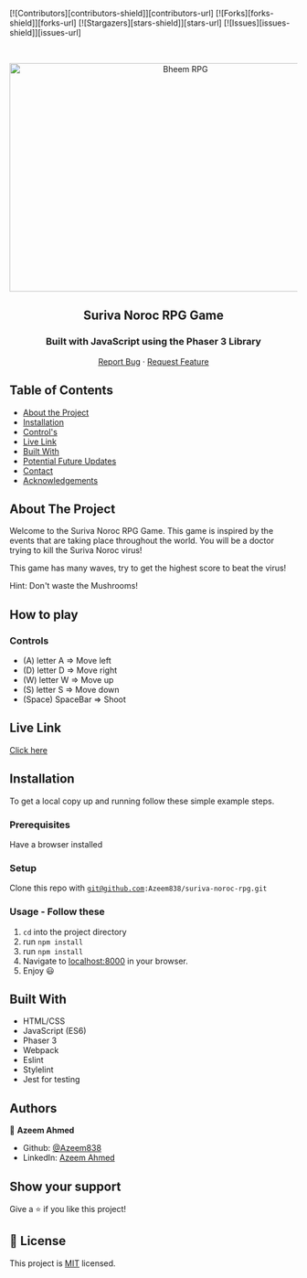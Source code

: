 [![Contributors][contributors-shield]][contributors-url]
[![Forks][forks-shield]][forks-url]
[![Stargazers][stars-shield]][stars-url]
[![Issues][issues-shield]][issues-url]

<!-- PROJECT LOGO -->

<br />
<p align="center">
  <a href="git@github.com:alishabab/bheem-rpg.git">
    <p align="center"> <img src="https://media.giphy.com/media/QuUKepaJc6Ho5ryIYh/giphy.gif" alt="Bheem RPG" width="600" height="400"> </p>
  </a>

  <h2 align="center">Suriva Noroc RPG Game</h2>
  <h3 align="center">Built with JavaScript using the Phaser 3 Library</h3>

  <p align="center">
    <a href="https://github.com/Azeem838/suriva-noroc-rpg/issues">Report Bug</a>
    · 
    <a href="https://github.com/Azeem838/suriva-noroc-rpg/issues">Request Feature</a>
  </p>
</p>

<!-- TABLE OF CONTENTS -->

## Table of Contents

- [About the Project](#about-the-project)
- [Installation](#installation)
- [Control's](#CONTROL'S)
- [Live Link](#Live-Link)
- [Built With](#built-with)
- [Potential Future Updates](#potential-future-updates)
- [Contact](#Authors)
- [Acknowledgements](#acknowledgements)

<!-- ABOUT THE PROJECT -->

## About The Project

Welcome to the Suriva Noroc RPG Game. This game is inspired by the events that are taking place throughout the world. You will be a doctor trying to kill the Suriva Noroc virus!

This game has many waves, try to get the highest score to beat the virus!

Hint: Don't waste the Mushrooms!

<!-- CONTROL'S -->

## How to play

### Controls

- (A) letter A => Move left
- (D) letter D => Move right
- (W) letter W => Move up
- (S) letter S => Move down
- (Space) SpaceBar => Shoot

<!-- Live Link  -->

## Live Link

[Click here]()

<!-- INSTALLATION -->

## Installation

To get a local copy up and running follow these simple example steps.

### Prerequisites

Have a browser installed

### Setup

Clone this repo with <code>git@github.com:Azeem838/suriva-noroc-rpg.git</code>

### Usage - Follow these

1. <code>cd</code> into the project directory
2. run <code>npm install</code>
3. run <code>npm install</code>
4. Navigate to [localhost:8000](http://localhost:8000) in your browser.
5. Enjoy :smiley:

<!-- BUILD WITH -->

## Built With

- HTML/CSS
- JavaScript (ES6)
- Phaser 3
- Webpack
- Eslint
- Stylelint
- Jest for testing

## Authors

:bust_in_silhouette: **Azeem Ahmed**

- Github: [@Azeem838](https://github.com/Azeem838)
- LinkedIn: [Azeem Ahmed](www.linkedin.com/in/azeemmahmed)

## Show your support

Give a ⭐️ if you like this project!

## 📝 License

This project is [MIT](https://opensource.org/licenses/MIT) licensed.
